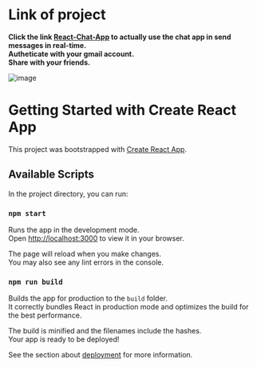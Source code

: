 # Link of project

**Click the link [React-Chat-App](https://react-chat-app-3c139.web.app/) to actually use the chat app in send messages in real-time. \
Autheticate with your gmail account. \
Share with your friends.**


![image](https://github.com/so-bit/react-chat-app/assets/65305015/613255b6-a38e-4b6f-892c-7623254b97bd)



# Getting Started with Create React App

This project was bootstrapped with [Create React App](https://github.com/facebook/create-react-app).

## Available Scripts

In the project directory, you can run:

### `npm start`

Runs the app in the development mode.\
Open [http://localhost:3000](http://localhost:3000) to view it in your browser.

The page will reload when you make changes.\
You may also see any lint errors in the console.

### `npm run build`

Builds the app for production to the `build` folder.\
It correctly bundles React in production mode and optimizes the build for the best performance.

The build is minified and the filenames include the hashes.\
Your app is ready to be deployed!

See the section about [deployment](https://facebook.github.io/create-react-app/docs/deployment) for more information.


